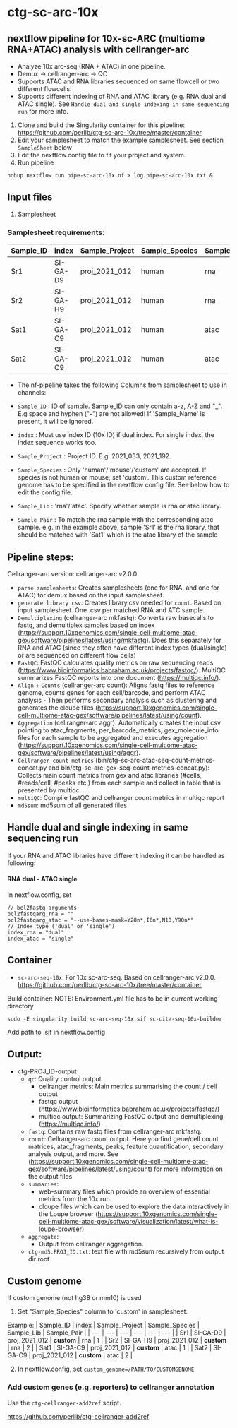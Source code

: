 # ctg-sc-arc-10x
## nextflow pipeline for 10x-sc-ARC (multiome RNA+ATAC) analysis with cellranger-arc

- Analyze 10x arc-seq (RNA + ATAC) in one pipeline. 
- Demux -> cellranger-arc -> QC
- Supports ATAC and RNA libraries sequenced on same flowcell or two different flowcells.
- Supports different indexing of RNA and ATAC library (e.g. RNA dual and ATAC single). See `Handle dual and single indexing in same sequencing run` for more info.


1. Clone and build the Singularity container for this pipeline: https://github.com/perllb/ctg-sc-arc-10x/tree/master/container
2. Edit your samplesheet to match the example samplesheet. See section `SampleSheet` below
3. Edit the nextflow.config file to fit your project and system. 
4. Run pipeline 
```
nohup nextflow run pipe-sc-arc-10x.nf > log.pipe-sc-arc-10x.txt &
```

## Input files

1. Samplesheet 

### Samplesheet requirements:


 | Sample_ID | index | Sample_Project | Sample_Species | Sample_Lib | Sample_Pair | 
 | --- | --- | --- | --- | --- | --- | 
 | Sr1 | SI-GA-D9 | proj_2021_012 | human | rna | 1 |
 | Sr2 | SI-GA-H9 | proj_2021_012 | human | rna | 2 |
 | Sat1 | SI-GA-C9 | proj_2021_012 | human | atac | 1 |
 | Sat2 | SI-GA-C9 | proj_2021_012 | human | atac | 2 |

- The nf-pipeline takes the following Columns from samplesheet to use in channels:


- `Sample_ID` : ID of sample. Sample_ID can only contain a-z, A-Z and "_".  E.g space and hyphen ("-") are not allowed! If 'Sample_Name' is present, it will be ignored. 
- `index` : Must use index ID (10x ID) if dual index. For single index, the index sequence works too.
- `Sample_Project` : Project ID. E.g. 2021_033, 2021_192.
- `Sample_Species` : Only 'human'/'mouse'/'custom' are accepted. If species is not human or mouse, set 'custom'. This custom reference genome has to be specified in the nextflow config file. See below how to edit the config file.
- `Sample_Lib` : 'rna'/'atac'. Specify whether sample is rna or atac library. 
- `Sample_Pair` : To match the rna sample with the corresponding atac sample. e.g. in the example above, sample 'Sr1' is the rna library, that should be matched with 'Sat1' which is the atac library of the sample

## Pipeline steps:

Cellranger-arc version: cellranger-arc v2.0.0

* `parse samplesheets`: Creates samplesheets (one for RNA, and one for ATAC) for demux based on the input samplesheet. 
* `generate library csv`: Creates library.csv needed for `count`. Based on input samplesheet. One .csv per matched RNA and ATC sample.
* `Demultiplexing` (cellranger-arc mkfastq): Converts raw basecalls to fastq, and demultiplex samples based on index (https://support.10xgenomics.com/single-cell-multiome-atac-gex/software/pipelines/latest/using/mkfastq). Does this separately for RNA and ATAC (since they often have different index types (dual/single) or are sequenced on different flow cells)
* `FastQC`: FastQC calculates quality metrics on raw sequencing reads (https://www.bioinformatics.babraham.ac.uk/projects/fastqc/). MultiQC summarizes FastQC reports into one document (https://multiqc.info/).
* `Align` + `Counts` (cellranger-arc count): Aligns fastq files to reference genome, counts genes for each cell/barcode, and perform ATAC analysis - Then performs secondary analysis such as clustering and generates the cloupe files (https://support.10xgenomics.com/single-cell-multiome-atac-gex/software/pipelines/latest/using/count).
* `Aggregation` (cellranger-arc aggr): Automatically creates the input csv pointing to atac_fragments, per_barcode_metrics, gex_molecule_info files for each sample to be aggregated and executes aggregation (https://support.10xgenomics.com/single-cell-multiome-atac-gex/software/pipelines/latest/using/aggr). 
* `Cellranger count metrics` (bin/ctg-sc-arc-atac-seq-count-metrics-concat.py and bin/ctg-sc-arc-gex-seq-count-metrics-concat.py): Collects main count metrics from gex and atac libraries (#cells, #reads/cell, #peaks  etc.) from each sample and collect in table that is presented by multiqc.
* `multiQC`: Compile fastQC and cellranger count metrics in multiqc report
* `md5sum`: md5sum of all generated files



## Handle dual and single indexing in same sequencing run

If your RNA and ATAC libraries have different indexing it can be handled as following:

#### RNA dual - ATAC single
In nextflow.config, set 
```
// bcl2fastq arguments
bcl2fastqarg_rna = "" 
bcl2fastqarg_atac = "--use-bases-mask=Y28n*,I6n*,N10,Y90n*" 
// Index type ('dual' or 'single')
index_rna = "dual"
index_atac = "single"	

```
	
## Container
- `sc-arc-seq-10x`: For 10x sc-arc-seq. Based on cellranger-arc v2.0.0.
https://github.com/perllb/ctg-sc-arc-10x/tree/master/container

Build container:
NOTE: Environment.yml file has to be in current working directory
```
sudo -E singularity build sc-arc-seq-10x.sif sc-cite-seq-10x-builder 
```

Add path to .sif in nextflow.config

## Output:
* ctg-PROJ_ID-output
    * `qc`: Quality control output. 
        * cellranger metrics: Main metrics summarising the count / cell output 
        * fastqc output (https://www.bioinformatics.babraham.ac.uk/projects/fastqc/)
        * multiqc output: Summarizing FastQC output and demultiplexing (https://multiqc.info/)
    * `fastq`: Contains raw fastq files from cellranger-arc mkfastq.
    * `count`: Cellranger-arc count output. Here you find gene/cell count matrices, atac_fragments, peaks, feature quantification, secondary analysis output, and more. See (https://support.10xgenomics.com/single-cell-multiome-atac-gex/software/pipelines/latest/using/count) for more information on the output files.
    * `summaries`: 
        * web-summary files which provide an overview of essential metrics from the 10x run. 
        * cloupe files which can be used to explore the data interactively in the Loupe browser (https://support.10xgenomics.com/single-cell-multiome-atac-gex/software/visualization/latest/what-is-loupe-browser)  
    * `aggregate`:
        * Output from cellranger aggregation. 
    * `ctg-md5.PROJ_ID.txt`: text file with md5sum recursively from output dir root    



## Custom genome 

If custom genome (not hg38 or mm10) is used

1. Set "Sample_Species" column to 'custom' in samplesheet:

Example:
 | Sample_ID | index | Sample_Project | Sample_Species | Sample_Lib | Sample_Pair | 
 | --- | --- | --- | --- | --- | --- | 
 | Sr1 | SI-GA-D9 | proj_2021_012 | **custom** | rna | 1 |
 | Sr2 | SI-GA-H9 | proj_2021_012 | **custom** | rna | 2 |
 | Sat1 | SI-GA-C9 | proj_2021_012 | **custom** | atac | 1 |
 | Sat2 | SI-GA-C9 | proj_2021_012 | **custom** | atac | 2 |
 
 2. In nextflow.config, set 
 `custom_genome=/PATH/TO/CUSTOMGENOME`
 
### Add custom genes (e.g. reporters) to cellranger annotation

Use the `ctg-cellranger-add2ref` script. 

https://github.com/perllb/ctg-cellranger-add2ref


